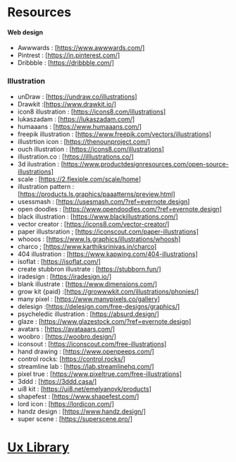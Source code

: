 # Resources

#### Web design 

* Awwwards : [https://www.awwwards.com/]
* Pintrest : [https://in.pinterest.com/]
* Dribbble : [https://dribbble.com/]


### Illustration

* unDraw : [https://undraw.co/illustrations]
* Drawkit :[https://www.drawkit.io/]
* icon8 illustration : [https://icons8.com/illustrations]
* lukaszadam : [https://lukaszadam.com/]
* humaaans : [https://www.humaaans.com/]
* freepik illustration : [https://www.freepik.com/vectors/illustrations]
* illustrtion icon : [https://thenounproject.com/] 
* ouch illustration : [https://icons8.com/illustrations]
* illustration.co : [https://illlustrations.co/]
* 3d ilustration : [https://www.productdesignresources.com/open-source-illustrations]
* scale : [https://2.flexiple.com/scale/home]
* illustration pattern : [https://products.ls.graphics/paaatterns/preview.html]
* usessmash : [https://usesmash.com/?ref=evernote.design]
* open doodles : [https://www.opendoodles.com/?ref=evernote.design]
* black illustration : [https://www.blackillustrations.com/]
* vector creator : [https://icons8.com/vector-creator/]
* paper illustsration ; [https://iconscout.com/paper-illustrations]
* whooos : [https://www.ls.graphics/illustrations/whoosh]
* charco ; [https://www.karthiksrinivas.in/charco]
* 404 illustration : [https://www.kapwing.com/404-illustrations]
* isoflat : [https://isoflat.com/]
* create stubbron illustrate : [https://stubborn.fun/]
* iradesign : [https://iradesign.io/]
* blank illustrate : [https://www.dimensions.com/]
* grow kit {paid} :[https://growwwkit.com/illustrations/phonies/]
* many pixel : [https://www.manypixels.co/gallery] 
* delesign :[https://delesign.com/free-designs/graphics/]
* psycheledic illustration : [https://absurd.design/]
* glaze : [https://www.glazestock.com/?ref=evernote.design]
* avatars : [https://avataaars.com/]
* woobro : [https://woobro.design/]
* iconsout : [https://iconscout.com/free-illustrations]
* hand drawing : [https://www.openpeeps.com/]
* control rocks: [https://control.rocks/]
* streamline lab : [https://lab.streamlinehq.com/] 
* pixel true : [https://www.pixeltrue.com/free-illustrations]
* 3ddd : [https://3ddd.casa/]
* ui8 kit : [https://ui8.net/emelyanovk/products]
* shapefest : [https://www.shapefest.com/]
* lord icon : [https://lordicon.com/]
* handz design : [https://www.handz.design/]
* super scene : [https://superscene.pro/]	



# [Ux Library](https://www.uxlibrary.org/more/free-resources/illustrations)